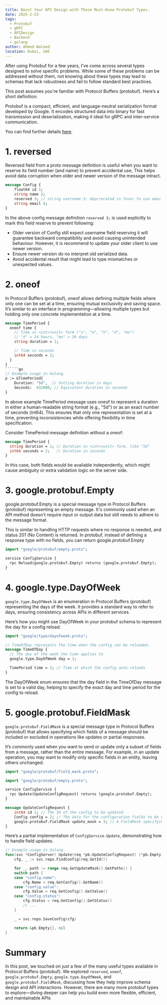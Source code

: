 ```yaml
---
title: Boost Your API Design with These Must-Know Protobuf Types.
date: 2025-2-23
tags:
  - Protobuf
  - gRPC
  - APIDesign
  - Backend
  - golang
author: Ahmed Waleed
location: Dubai, UAE
---
```

After using Protobuf for a few years, I’ve come across several types designed to solve specific problems. While some of these problems can be addressed without them, not knowing about these types may lead to schemas that lack robustness and fail to follow standard best practices.

This post assumes you're familiar with Protocol Buffers (protobuf). Here’s a short definition:

Protobuf is a compact, efficient, and language-neutral serialization format developed by Google. It encodes structured data into binary for fast transmission and deserialization, making it ideal for gRPC and inter-service communication.

You can find further details [here](https://protobuf.dev/).

# 1. reversed

Reversed field from a proto message definition is useful when you want to reserve its field number (and name) to prevent accidental use, This helps avoid data corruption when older and newer version of the message intract.

```protobuf
message Config {
    float64 id 1;
    string name 2;
    reserved 3; // string username 3; depcrecated in favor to use email instead
    string email 4;
}
```

In the above config message definition `reserved 3;` is used explicitly to mark this field reserve to prevent following:

- Older version of Config still expect username field reserving it will guarantee backward compatibility and avoid causing unintended behaviour. However, it is recommend to update your older client to use newer version.
- Ensure newer version do no interpret old serialized data.
- Avoid accidental result that might lead to type mismatches or unexpected values.

# 2. oneof

In Protocol Buffers (protobuf), oneof allows defining multiple fields where only one can be set at a time, ensuring mutual exclusivity and saving space.
It’s similar to an interface in programming—allowing multiple types but holding only one concrete implementation at a time.

```protobuf
message TimePeriod {
  oneof time {
    // Time in <int><unit> form ("s", "m", "h", "d", "mo")
    // "d" = 24 hours, "mo" = 30 days
    string duration = 1;

    // Time in seconds
    int64 seconds = 2;
  }
}
``````go
// Example usage in Golang.
p := &TimePeriod{
    Duration: "5d",  // Setting duration in days
    Seconds:  432000, // Equivalent duration in seconds
}
```

In above example TimePeriod message uses oneof to represent a duration in either a human-readable string format (e.g., "5d") or as an exact number of seconds (int64). This ensures that only one representation is set at a time, preventing inconsistencies while offering flexibility in time specification.

Consider TimePeriod message definition without a oneof:

```protobuf
message TimePeriod {
  string duration = 1; // Duration in <int><unit> form, like "5d"
  int64 seconds = 2;   // Duration in seconds
}
```

In this case, both fields would be available independently, which might cause ambiguity or extra validation logic on the server side.

# 3. google.protobuf.Empty

google.protobuf.Empty is a special message type in Protocol Buffers (protobuf) representing an empty message. It's commonly used when an API method doesn't require input or output data but still needs to adhere to the message format.

This is similar to handling HTTP requests where no response is needed, and status 201 (No Content) is returned. In protobuf, instead of defining a response type with no fields, you can return google.protobuf.Empty

```protobuf
import "google/protobuf/empty.proto";

service ConfigService {
  rpc Reload(google.protobuf.Empty) returns (google.protobuf.Empty);
}
```

# 4. google.type.DayOfWeek

`google.type.DayOfWeek` is an enumeration in Protocol Buffers (protobuf) representing the days of the week. It provides a standard way to refer to days, ensuring consistency across APIs in different services.

Here’s how you might use DayOfWeek in your protobuf schema to represent the day for a config reload:

```protobuf
import "google/type/dayofweek.proto";

// TimeOfDay represents the time when the config can be reloaded.
message TimeOfDay {
  // The day of the week the time applies to.
  google.type.DayOfWeek day = 1;

  TimePeriod time = 2; // Time at which the config auto-reloads
}
```

The DayOfWeek enum ensures that the day field in the TimeOfDay message is set to a valid day, helping to specify the exact day and time period for the config to reload.

# 5. google.protobuf.FieldMask

`google.protobuf.FieldMask` is a special message type in Protocol Buffers (protobuf) that allows specifying which fields of a message should be included or excluded in operations like updates or partial responses.

It’s commonly used when you want to send or update only a subset of fields from a message, rather than the entire message. For example, in an update operation, you may want to modify only specific fields in an entity, leaving others unchanged.

```protobuf
import "google/protobuf/field_mask.proto";

import "google/protobuf/empty.proto";

service ConfigService {
  rpc Update(UpdateConfigRequest) returns (google.protobuf.Empty);
}

message UpdateConfigRequest {
    int64 id 1; // The ID of the config to be updated.
    Config config = 2; // The data for the configuration fields to be updated.
    google.protobuf.FieldMask update_mask = 3; // A FieldMask specifying which fields in config should be updated.
}
```

Here’s a partial implementation of `ConfigService.Update`, demonstrating how to handle field updates.

```go
// Example usage in Golang.
func(svc *ConfigServer) Update(req *pb.UpdateConfigRequest) (*pb.Empty, error) {
    cfg, _ := svc.repo.FindConfig(req.GetId())

    for _, path := range req.GetUpdateMask().GetPaths() {
    switch path {
    case "config.name":
        cfg.Name = req.GetConfig().GetName()
    case "config.value":
        cfg.Value = req.GetConfig().GetValue()
    case "config.status":
        cfg.Status = req.GetConfig().GetStatus()
        // ...
    }

    _ = svc.repo.SaveConfig(cfg)

    return &pb.Empty{}, nil
}
```

# Summary

In this post, we touched on just a few of the many useful types available in Protocol Buffers (protobuf).
We explored `reserved`, `oneof`, `google.protobuf.Empty`, `google.type.DayOfWeek`, and `google.protobuf.FieldMask`, discussing how they help improve schema design and API interactions. However, there are many more protobuf types to explore—diving deeper can help you build even more flexible, efficient, and maintainable APIs
